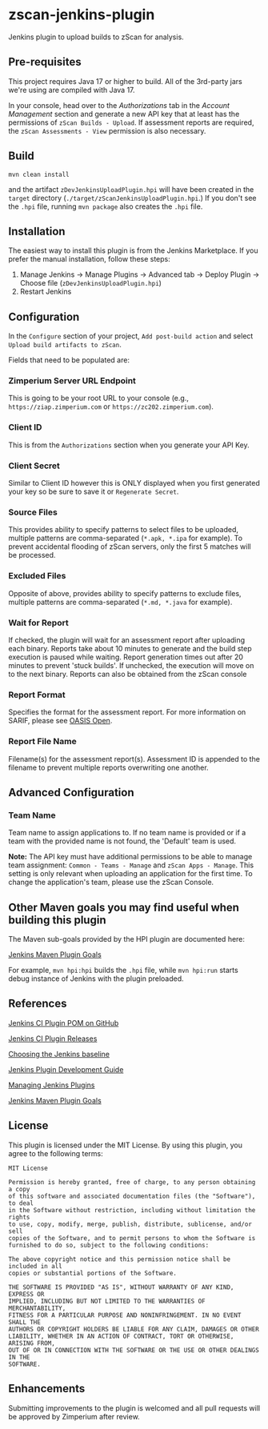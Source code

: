 # zscan-jenkins-plugin

Jenkins plugin to upload builds to zScan for analysis.

## Pre-requisites

This project requires Java 17 or higher to build. All of the 3rd-party jars we're using are compiled with Java 17.  

In your console, head over to the *Authorizations* tab in the *Account Management* section and generate a new API key that at least has the permissions of `zScan Builds - Upload`.  If assessment reports are required, the `zScan Assessments - View` permission is also necessary.

## Build

```mvn clean install```

and the artifact `zDevJenkinsUploadPlugin.hpi` will have been created in the `target` directory
(`./target/zScanJenkinsUploadPlugin.hpi`.)
If you don't see the `.hpi` file, running ```mvn package``` also creates the `.hpi` file.

## Installation

The easiest way to install this plugin is from the Jenkins Marketplace.  If you prefer the manual installation, follow these steps:

1. Manage Jenkins -> Manage Plugins -> Advanced tab -> Deploy Plugin -> Choose file (`zDevJenkinsUploadPlugin.hpi`)
2. Restart Jenkins

## Configuration

In the `Configure` section of your project, `Add post-build action` and select `Upload build artifacts to zScan`.

Fields that need to be populated are:

### Zimperium Server URL Endpoint

This is going to be your root URL to your console (e.g., `https://ziap.zimperium.com` or `https://zc202.zimperium.com`).

### Client ID

This is from the `Authorizations` section when you generate your API Key.

### Client Secret

Similar to Client ID however this is ONLY displayed when you first generated your key so be sure to save it or `Regenerate Secret`.

### Source Files

This provides ability to specify patterns to select files to be uploaded, multiple patterns are comma-separated (`*.apk, *.ipa` for example). To prevent accidental flooding of zScan servers, only the first 5 matches will be processed.

### Excluded Files

Opposite of above, provides ability to specify patterns to exclude files, multiple patterns are comma-separated (`*.md, *.java` for example).

### Wait for Report

If checked, the plugin will wait for an assessment report after uploading each binary. Reports take about 10 minutes to generate and the build step execution is paused while waiting. Report generation times out after 20 minutes to prevent 'stuck builds'.  If unchecked, the execution will move on to the next binary.  Reports can also be obtained from the zScan console

### Report Format

Specifies the format for the assessment report.  For more information on SARIF, please see [OASIS Open](https://docs.oasis-open.org/sarif/sarif/v2.1.0/sarif-v2.1.0.html).

### Report File Name

Filename(s) for the assessment report(s). Assessment ID is appended to the filename to prevent multiple reports overwriting one another.

## Advanced Configuration

### Team Name

Team name to assign applications to. If no team name is provided or if a team with the provided name is not found, the 'Default' team is used.  

**Note:** The API key must have additional permissions to be able to manage team assignment: `Common - Teams - Manage` and `zScan Apps - Manage`.  This setting is only relevant when uploading an application for the first time. To change the application's team, please use the zScan Console.

## Other Maven goals you may find useful when building this plugin

The Maven sub-goals provided by the HPI plugin are documented here:

[Jenkins Maven Plugin Goals](https://jenkinsci.github.io/maven-hpi-plugin/plugin-info.html)

For example, ```mvn hpi:hpi``` builds the `.hpi` file, while ```mvn hpi:run``` starts debug instance of Jenkins with the plugin preloaded.

## References

[Jenkins CI Plugin POM on GitHub](https://github.com/jenkinsci/plugin-pom)

[Jenkins CI Plugin Releases](https://github.com/jenkinsci/plugin-pom/releases)

[Choosing the Jenkins baseline](https://www.jenkins.io/doc/developer/plugin-development/choosing-jenkins-baseline/#currently-recommended-versions)

[Jenkins Plugin Development Guide](https://www.jenkins.io/doc/developer/plugin-development/)

[Managing Jenkins Plugins](https://www.jenkins.io/doc/book/managing/plugins/)

[Jenkins Maven Plugin Goals](https://jenkinsci.github.io/maven-hpi-plugin/plugin-info.html)

## License

This plugin is licensed under the MIT License. By using this plugin, you agree to the following terms:

```
MIT License

Permission is hereby granted, free of charge, to any person obtaining a copy
of this software and associated documentation files (the "Software"), to deal
in the Software without restriction, including without limitation the rights
to use, copy, modify, merge, publish, distribute, sublicense, and/or sell
copies of the Software, and to permit persons to whom the Software is
furnished to do so, subject to the following conditions:

The above copyright notice and this permission notice shall be included in all
copies or substantial portions of the Software.

THE SOFTWARE IS PROVIDED "AS IS", WITHOUT WARRANTY OF ANY KIND, EXPRESS OR
IMPLIED, INCLUDING BUT NOT LIMITED TO THE WARRANTIES OF MERCHANTABILITY,
FITNESS FOR A PARTICULAR PURPOSE AND NONINFRINGEMENT. IN NO EVENT SHALL THE
AUTHORS OR COPYRIGHT HOLDERS BE LIABLE FOR ANY CLAIM, DAMAGES OR OTHER
LIABILITY, WHETHER IN AN ACTION OF CONTRACT, TORT OR OTHERWISE, ARISING FROM,
OUT OF OR IN CONNECTION WITH THE SOFTWARE OR THE USE OR OTHER DEALINGS IN THE
SOFTWARE.
```

## Enhancements

Submitting improvements to the plugin is welcomed and all pull requests will be approved by Zimperium after review.
